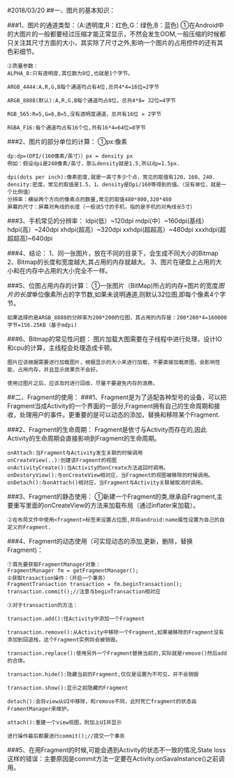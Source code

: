 #2018/03/20
##一、图片的基本知识：

###1、图片的通道类型：（A:透明度,R：红色,G：绿色,B：蓝色)
	①在Android中的大图片的一般都要经过压缩才能正常显示，不然会发生OOM,一般压缩的时候都只关注其尺寸方面的大小，其实除了尺寸之外,影响一个图片的占用控件的还有其色彩细节。
	
	②质量参数：
	ALPHA_8:只有透明度,其位数为8位,也就是1个字节。

	ARGB_4444:A,R,G,B每个通道均占有4位,总共4*4=16位=2字节
	
	ARGB_8888(默认):A,R,G,B每个通道均占8位，总共4*8= 32位=4字节

	RGB_565:R=5,G=6,B=5,没有透明度通道，总共有16位 = 2字节

	RGBA_F16:每个通道均占有16个位,共有16*4=64位=8字节

###2、图片的部分单位的计算：
	①px:像素

	dp:dp=(DPI/(160像素/英寸））px = density px
	例如：假设dpi是240像素/英寸，那么density就是1.5,所以dp=1.5px.

	dpi(dots per inch):像素密度,就是一英寸多少个点，常见的取值有120，160，240.
	density:密度，常见的取值是1.5，1。density是Dpi/160等得到的值。（没有单位，就是一个比例值）
	分辨率：横纵两个方向的像素点的数量,常见的取值480*800,320*480
	屏幕的尺寸：屏幕对角线的长度（一般说5寸的手机，指的是手机的对角线长5寸）

###3、手机常见的分辨率：
	ldpi(低）~120dpi
	mdpi(中）~160dpi(基线）
	hdpi(高）~240dpi
	xhdpi(超高）~320dpi
	xxhdpi(超超高）~480dpi
	xxxhdpi(超超超高)~640dpi

###4、结论：
	1、同一张图片，放在不同的目录下，会生成不同大小的Bitmap
	2、Bitmap的长度和宽度越大,其占用的内存就越大。
	3、图片在硬盘上占用的大小和在内存中占用的大小完全不一样。

###5、位图占用内存的计算：
	①一张图片（BitMap)所占的内存=图片的宽度*图片的长度*单位像素所占的字节数,如果未说明通道,则默认32位图,即每个像素4个字节。

	如果选择的是ARGB_8888的分辨率为200*200的位图，其占用的内存是：200*200*4=160000字节=156.25KB（基于mdpi)

###6、Bitmap的常见性问题：
	图片加载大图需要在子线程中进行处理，设计IO和cpu的计算，主线程会处理造成卡顿。

	图片应该根据需要进行加载图片，根据显示的大小来进行加载，不要直接加载原图，会影响性能，占用内存，并且显示效果页不会好。
	
	使用过图片之后，应该及时进行回收，尽量不要避免内存的浪费。


##二、Fragment的使用：
###1、Fragment是为了适配各种型号的设备，可以把Fragment当成Activity的一个界面的一部分,Fragment拥有自己的生命周期和接收，处理用户的事件。更重要的是可以动态的添加，替换和移除某个Fragment.

###2、Fragment的生命周期：
	Fragment是依寸与Activity而存在的,因此Activity的生命周期会直接影响到Fragment的生命周期。

	onAttach:当Fragment与Activity发生关联的时候调用
	onCreateView(..):创建该Fragment的视图
	onActivityCreate():当Activity的onCreate方法返回时调用。
	onDestoryView():与onCreateView相对应，当Fragment的视图被移除的时候调用。
	onDetach():与onAttach()相对应，当Fragment与Activity关联被取消时调用。
###3、Fragment的静态使用：
	①新建一个Fragment的类,继承自Fragment,主要重写里面的onCreateView的方法来加载布局（通过inflater来加载）。

	②在布局文件中使用<fragment>标签来设置占位图,并将android:name属性设置为自己的自定义的Fragment.

###4、Fragment的动态使用（可实现动态的添加,更新，删除，替换Fragment)：

	①首先要获取FragmentManager对象：
	FragmentManager fm = getFragmentManager();
	②获取trasaction操作：（开启一个事务）
	FragmentTransaction transaction = fm.beginTransaction();
	transaction.commit();//注意与beginTransaction相对应

	③对于transaction的方法：

	transaction.add():往Activity中添加一个Fragment

	transaction.remove():从Activity中移除一个Fragment,如果被移除的Fragment没有添加到回退栈，这个Fragment实例将会被销毁。

	transaction.replace():使用另外一个Fragment替换当前的,实际就是remove()然后add的合体。
	
	transaction.hide():隐藏当前的Fragment,仅仅是设置为不可见，并不会销毁

	transaction.show():显示之前隐藏的Fragment

	detach():会将view从UI中移除，和remove不同，此时死亡fragment的状态由FramentManager来维护。

	attach():重建一个view视图，附加上UI并显示

	进行操作最后都要进行commit();//提交一个事务

###5、在用Fragment的时候,可能会遇到Activity的状态不一致的情况,State loss这样的错误：主要原因是commit方法一定要在Activity.onSavaInstance()之前调用。

	

	
	

	